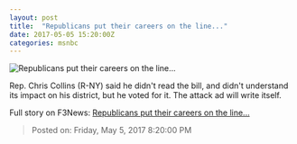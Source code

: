 ```yaml
---
layout: post
title:  "Republicans put their careers on the line..."
date: 2017-05-05 15:20:00Z
categories: msnbc
---
```


![Republicans put their careers on the line...](http://www.msnbc.com/sites/msnbc/files/styles/ratio--1_91-1--1200x630/public/ap_376389627874.jpg?itok=JFrKPP2d)

Rep. Chris Collins (R-NY) said he didn't read the bill, and didn't understand its impact on his district, but he voted for it. The attack ad will write itself.


Full story on F3News: [Republicans put their careers on the line...](http://www.f3nws.com/n/xn4Pc)

> Posted on: Friday, May 5, 2017 8:20:00 PM
